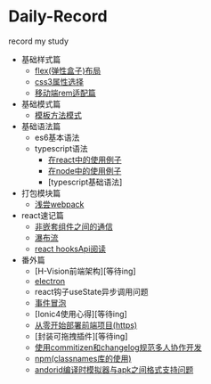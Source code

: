 # Daily-Record
record my study
- 基础样式篇
  + [flex(弹性盒子)布局](https://github.com/sixiaodong123/Daily-Record/blob/master/css/layout/flex.md)
  + [css3属性选择](https://github.com/sixiaodong123/Daily-Record/tree/master/css/css3select/css3select.md)
  + [移动端rem适配篇](./css/rem/rem.md)
- 基础模式篇
  + [模板方法模式](https://github.com/sixiaodong123/Daily-Record/blob/master/jsModel/template.html)
- 基础语法篇
  + es6基本语法
  + typescript语法
    + [在react中的使用例子](https://github.com/sixiaodong123/TypeScript-React-Starter)
    + [在node中的使用例子](https://github.com/sixiaodong123/TypeScript-Node-Starter)
    + [typescript基础语法]
- 打包模块篇
  + [浅尝webpack](https://github.com/sixiaodong123/webpack)
- react速记篇
  + [非嵌套组件之间的通信](./react/listen/listen.md)
  + [瀑布流](https://www.wopaige.cn/)
  + [react hooksApi阅读](./react/hook/hook.md)
- 番外篇
  + [H-Vision前端架构][等待ing]
  + [electron](./electron/electron.md)
  + react钩子useState异步调用问题
  + [事件冒泡](./other/maopao/maopao.md)
  + [Ionic4使用心得][等待ing]
  + [从零开始部署前端项目(https)](./other/service/service.md)
  + [封装可拖拽插件][等待ing]
  + [使用commitizen和changelog规范多人协作开发](./other/git/commit.md)
  + [npm(classnames库的使用)](./other/classnames/classnames.md)
  + [andorid编译时模拟器与apk之间格式支持问题](./other/android/android.md)